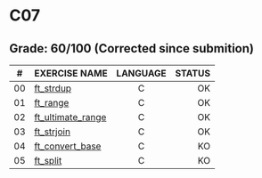 # C07

## Grade: 60/100 (Corrected since submition)

|#	|EXERCISE NAME	                      |LANGUAGE	|STATUS		
|:-:|:--								                  |:-:		  |--:			
|00 |[ft_strdup](./ex00)                  |C        |OK
|01 |[ft_range](./ex01)                   |C        |OK
|02 |[ft_ultimate_range](./ex02)          |C        |OK
|03 |[ft_strjoin](./ex03)                 |C        |OK
|04 |[ft_convert_base](./ex04)            |C        |KO
|05 |[ft_split](./ex05)                   |C        |KO
